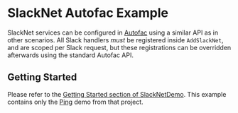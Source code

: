 ﻿# SlackNet Autofac Example
SlackNet services can be configured in [Autofac](https://autofac.org/) using a similar API as in other scenarios.
All Slack handlers _must_ be registered inside `AddSlackNet`, and are scoped per Slack request,
but these registrations can be overridden afterwards using the standard Autofac API.

## Getting Started
Please refer to the [Getting Started section of SlackNetDemo](../SlackNetDemo#getting-started).
This example contains only the [Ping](./PingDemo.cs) demo from that project.